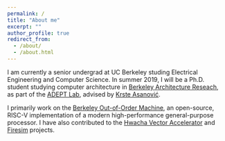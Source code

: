 ```yaml
---
permalink: /
title: "About me"
excerpt: ""
author_profile: true
redirect_from:
  - /about/
  - /about.html
---
```


I am currently a senior undergrad at UC Berkeley studing Electrical Engineering and Computer Science.
In summer 2019, I will be a Ph.D. student studying computer architecture in [Berkeley Architecture Reseach](https://bar.eecs.berkeley.edu/), as part of the [ADEPT Lab](https://adept.eecs.berkeley.edu/), advised by [Krste Asanović](https://people.eecs.berkeley.edu/~krste/).

I primarily work on the [Berkeley Out-of-Order Machine](https://boom-core.org/), an open-source, RISC-V implementation of a modern high-performance general-purpose processor. I have also contributed to the [Hwacha Vector Accelerator](http://hwacha.org/) and [Firesim](https://fires.im/) projects.
